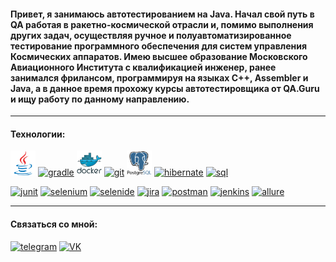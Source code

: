 
<h4 align="left">Привет, я занимаюсь автотестированием на Java. Начал свой путь в QA работая в ракетно-космической отрасли и, помимо выполнения других задач, осуществляя ручное и полуавтоматизированное тестирование программного обеспечения для систем управления Космических аппаратов. Имею высшее образование Московского Авиационного Института с квалификацией инженер, ранее занимался фрилансом, программируя на языках C++, Assembler и Java, а в данное время прохожу курсы автотестировщика от QA.Guru и ищу работу по данному направлению.</h4>

---
<h4 align="left">Технологии:</h4>
<p align="left"> 

<a href="https://www.java.com" target="_blank" rel="noreferrer"><img src="https://raw.githubusercontent.com/devicons/devicon/master/icons/java/java-original.svg" alt="java" width="40" height="40"/></a> <a href="https://gradle.com/" target="_blank" rel="noreferrer"><img src="https://avatars.githubusercontent.com/u/20740955?v=4" alt="gradle" width="39" height="39"/></a> <a href="https://www.docker.com/" target="_blank" rel="noreferrer"><img src="https://raw.githubusercontent.com/devicons/devicon/master/icons/docker/docker-original-wordmark.svg" alt="docker" width="40" height="40"/></a> <a href="https://git-scm.com/" target="_blank" rel="noreferrer"><img src="https://www.vectorlogo.zone/logos/git-scm/git-scm-icon.svg" alt="git" width="40" height="40"/></a> <a href="https://www.postgresql.org" target="_blank" rel="noreferrer"><img src="https://raw.githubusercontent.com/devicons/devicon/master/icons/postgresql/postgresql-original-wordmark.svg" alt="postgresql" width="40" height="40"/></a> <a href="https://hibernate.org/" target="_blank" rel="noreferrer"><img src="https://softsuave-assets.s3.amazonaws.com/images/2020/java/hibernate-logo.png" alt="hibernate" width="42" height="42"/></a> <a href="https://ru.wikipedia.org/wiki/SQL" target="_blank" rel="noreferrer"><img src="https://www.inlineicons.com/svg/Web/sql-file-format-symbol-svg-icon.svg" alt="sql" width="38" height="38"/></a>



<a href="https://junit.org/junit5/" target="_blank" rel="noreferrer"><img src="https://junit.org/junit5/assets/img/junit5-logo.png" alt="junit" width="39" height="39"/></a> <a href="https://www.selenium.dev" target="_blank" rel="noreferrer"><img src="https://raw.githubusercontent.com/detain/svg-logos/780f25886640cef088af994181646db2f6b1a3f8/svg/selenium-logo.svg" alt="selenium" width="40" height="40"/></a> <a href="https://ru.selenide.org/" target="_blank" rel="noreferrer"><img src="https://addons.mozilla.org/user-media/addon_icons/2642/2642031-128.png?modified=e8c67e57" alt="selenide" width="40" height="40"/></a> <a href="https://www.atlassian.com/ru/software/jira" target="_blank" rel="noreferrer"><img src="https://assets-global.website-files.com/638643f2906918bc323c782e/64591ee0eaab7f385fe139e3_Logo%20Frame%20-%20Jira.webp" alt="jira" width="44" height="44"/></a> <a href="https://postman.com" target="_blank" rel="noreferrer"><img src="https://www.vectorlogo.zone/logos/getpostman/getpostman-icon.svg" alt="postman" width="40" height="40"/></a> <a href="https://www.jenkins.io" target="_blank" rel="noreferrer"><img src="https://www.vectorlogo.zone/logos/jenkins/jenkins-icon.svg" alt="jenkins" width="40" height="40"/></a> <a href="https://github.com/allure-framework" target="_blank" rel="noreferrer"><img src="https://avatars1.githubusercontent.com/u/5879127?s=400&v=4" alt="allure" width="42" height="42"/></a> 

---
<h4 align="left">Связаться со мной:</h4>
<p align="left"> 
  
<a href="https://t.me/VeberAL" target="_blank"><img src="https://cdn-icons-png.flaticon.com/512/2111/2111646.png" width="40" height="40" alt="telegram" /></a> 
<a href="https://vk.com/jacast" target="_blank"><img src="https://cdn-icons-png.flaticon.com/512/145/145813.png" width="40" height="40" alt="VK"/></a>
</p>
